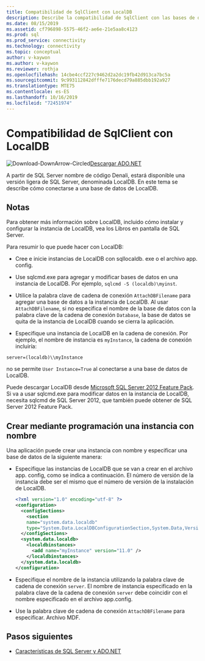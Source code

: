 ```yaml
---
title: Compatibilidad de SqlClient con LocalDB
description: Describe la compatibilidad de SqlClient con las bases de datos de LocalDB.
ms.date: 08/15/2019
ms.assetid: cf796898-5575-46f2-ae6e-21e5aa8c4123
ms.prod: sql
ms.prod_service: connectivity
ms.technology: connectivity
ms.topic: conceptual
author: v-kaywon
ms.author: v-kaywon
ms.reviewer: rothja
ms.openlocfilehash: 14cbe4ccf227c9462d2a2dc19fb42d913ca7bc5a
ms.sourcegitcommit: 9c993112842dfffe7176decd79a885dbb192a927
ms.translationtype: MTE75
ms.contentlocale: es-ES
ms.lasthandoff: 10/16/2019
ms.locfileid: "72451974"
---
```

# <a name="sqlclient-support-for-localdb"></a>Compatibilidad de SqlClient con LocalDB

![Download-DownArrow-Circled](../../../ssdt/media/download.png)[Descargar ADO.NET](../../sql-connection-libraries.md#anchor-20-drivers-relational-access)

A partir de SQL Server nombre de código Denali, estará disponible una versión ligera de SQL Server, denominada LocalDB. En este tema se describe cómo conectarse a una base de datos de LocalDB.  
  
## <a name="remarks"></a>Notas  
Para obtener más información sobre LocalDB, incluido cómo instalar y configurar la instancia de LocalDB, vea los Libros en pantalla de SQL Server.  
  
Para resumir lo que puede hacer con LocalDB:  
  
- Cree e inicie instancias de LocalDB con sqllocaldb. exe o el archivo app. config.  
  
- Use sqlcmd.exe para agregar y modificar bases de datos en una instancia de LocalDB. Por ejemplo, `sqlcmd -S (localdb)\myinst`.  
  
- Utilice la palabra clave de cadena de conexión `AttachDBFilename` para agregar una base de datos a la instancia de LocalDB. Al usar `AttachDBFilename`, si no especifica el nombre de la base de datos con la palabra clave de la cadena de conexión `Database`, la base de datos se quita de la instancia de LocalDB cuando se cierra la aplicación.  
  
- Especifique una instancia de LocalDB en la cadena de conexión. Por ejemplo, el nombre de instancia es `myInstance`, la cadena de conexión incluiría:  
  
```console
server=(localdb)\\myInstance  
```  
  
no se permite `User Instance=True` al conectarse a una base de datos de LocalDB.  
  
Puede descargar LocalDB desde [Microsoft SQL Server 2012 Feature Pack](https://www.microsoft.com/download/en/details.aspx?id=29065). Si va a usar sqlcmd.exe para modificar datos en la instancia de LocalDB, necesita sqlcmd de SQL Server 2012, que también puede obtener de SQL Server 2012 Feature Pack.  
  
## <a name="programmatically-create-a-named-instance"></a>Crear mediante programación una instancia con nombre  
Una aplicación puede crear una instancia con nombre y especificar una base de datos de la siguiente manera:  
  
- Especifique las instancias de LocalDB que se van a crear en el archivo app. config, como se indica a continuación.  El número de versión de la instancia debe ser el mismo que el número de versión de la instalación de LocalDB.  
  
    ```xml  
    <?xml version="1.0" encoding="utf-8" ?>  
    <configuration>  
      <configSections>  
        <section  
        name="system.data.localdb"  
        type="System.Data.LocalDBConfigurationSection,System.Data,Version=4.0.0.0,Culture=neutral,PublicKeyToken=b77a5c561934e089"/>  
      </configSections>  
      <system.data.localdb>  
        <localdbinstances>  
          <add name="myInstance" version="11.0" />  
        </localdbinstances>  
      </system.data.localdb>  
    </configuration>  
    ```  
  
- Especifique el nombre de la instancia utilizando la palabra clave de cadena de conexión `server`.  El nombre de instancia especificado en la palabra clave de la cadena de conexión `server` debe coincidir con el nombre especificado en el archivo app.config.  
  
- Use la palabra clave de cadena de conexión `AttachDBFilename` para especificar. Archivo MDF.  
  
## <a name="next-steps"></a>Pasos siguientes
- [Características de SQL Server y ADO.NET](sql-server-features-adonet.md)
